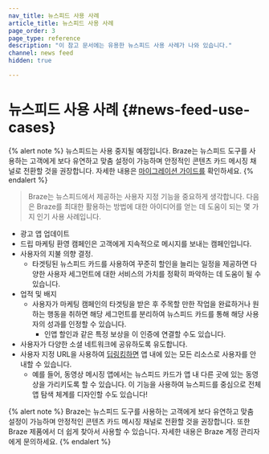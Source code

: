 ```yaml
---
nav_title: 뉴스피드 사용 사례
article_title: 뉴스피드 사용 사례
page_order: 3
page_type: reference
description: "이 참고 문서에는 유용한 뉴스피드 사용 사례가 나와 있습니다."
channel: news feed
hidden: true

---
```


# 뉴스피드 사용 사례 {#news-feed-use-cases}

{% alert note %}
뉴스피드는 사용 중지될 예정입니다. Braze는 뉴스피드 도구를 사용하는 고객에게 보다 유연하고 맞춤 설정이 가능하며 안정적인 콘텐츠 카드 메시징 채널로 전환할 것을 권장합니다. 자세한 내용은 [마이그레이션 가이드를]({{site.baseurl}}/user_guide/message_building_by_channel/content_cards/migrating_from_news_feed/) 확인하세요.
{% endalert %}

> Braze는 뉴스피드에서 제공하는 사용자 지정 기능을 중요하게 생각합니다. 다음은 Braze를 최대한 활용하는 방법에 대한 아이디어를 얻는 데 도움이 되는 몇 가지 인기 사용 사례입니다.

- 광고 앱 업데이트
- 드립 마케팅 환영 캠페인은 고객에게 지속적으로 메시지를 보내는 캠페인입니다.
- 사용자의 지불 의향 결정.
  - 타겟팅된 뉴스피드 카드를 사용하여 꾸준히 할인을 늘리는 일정을 제공하면 다양한 사용자 세그먼트에 대한 서비스의 가치를 정확히 파악하는 데 도움이 될 수 있습니다.
- 업적 및 배지
  - 사용자가 마케팅 캠페인의 타겟팅을 받은 후 주목할 만한 작업을 완료하거나 원하는 행동을 취하면 해당 세그먼트를 분리하여 뉴스피드 카드를 통해 해당 사용자의 성과를 인정할 수 있습니다.
    - 인앱 할인과 같은 특정 보상을 이 인증에 연결할 수도 있습니다.
- 사용자가 다양한 소셜 네트워크에 공유하도록 유도합니다.
- 사용자 지정 URL을 사용하여 [딥링킹하면][1] 앱 내에 있는 모든 리소스로 사용자를 안내할 수 있습니다.
  - 예를 들어, 동영상 메시징 앱에서는 뉴스피드 카드가 앱 내 다른 곳에 있는 동영상을 가리키도록 할 수 있습니다. 이 기능을 사용하여 뉴스피드를 중심으로 전체 앱 탐색 체계를 디자인할 수도 있습니다!
   
{% alert note %}
Braze는 뉴스피드 도구를 사용하는 고객에게 보다 유연하고 맞춤 설정이 가능하며 안정적인 콘텐츠 카드 메시징 채널로 전환할 것을 권장합니다. 또한 Braze 제품에서 더 쉽게 찾아서 사용할 수 있습니다. 자세한 내용은 Braze 계정 관리자에게 문의하세요.
{% endalert %}


[1]: {{site.baseurl}}/user_guide/personalization_and_dynamic_content/deep_linking_to_in-app_content/#deep-linking-to-in-app-content
